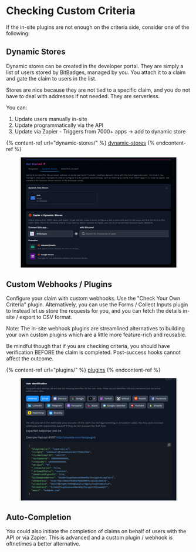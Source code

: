 # Checking Custom Criteria

If the in-site plugins are not enough on the criteria side, consider one of the following:

## Dynamic Stores

Dynamic stores can be created in the developer portal. They are simply a list of users stored by BitBadges, managed by you. You attach it to a claim and gate the claim to users in the list.

Stores are nice because they are not tied to a specific claim, and you do not have to deal with addresses if not needed. They are serverless.

You can:

1. Update users manually in-site
2. Update programmatically via the API
3. Update via Zapier - Triggers from 7000+ apps -> add to dynamic store

{% content-ref url="dynamic-stores/" %}
[dynamic-stores](dynamic-stores/)
{% endcontent-ref %}

<figure><img src="../../.gitbook/assets/image (3).png" alt=""><figcaption></figcaption></figure>

## Custom Webhooks / Plugins

Configure your claim with custom webhooks. Use the "Check Your Own Criteria" plugin. Alternatively, you can use the Forms / Collect Inputs plugin to instead let us store the requests for you, and you can fetch the details in-site / export to CSV format.

Note: The in-site webhook plugins are streamlined alternatives to building your own custom plugins which are a little more feature-rich and reusable.

Be mindful though that if you are checking criteria, you should have verification BEFORE the claim is completed. Post-success hooks cannot affect the outcome.

{% content-ref url="plugins/" %}
[plugins](plugins/)
{% endcontent-ref %}

<figure><img src="../../.gitbook/assets/image (2).png" alt=""><figcaption></figcaption></figure>

## Auto-Completion

You could also initiate the completion of claims on behalf of users with the API or via Zapier. This is advanced and a custom plugin / webhook is oftnetimes a better alternative.
